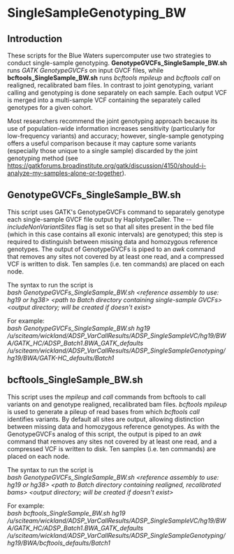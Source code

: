 # SingleSampleGenotyping_BW

## Introduction
These scripts for the Blue Waters supercomputer use two strategies to conduct single-sample genotyping.  **GenotypeGVCFs_SingleSample_BW.sh** runs *GATK GenotypeGVCFs* on input GVCF files, while **bcftools_SingleSample_BW.sh** runs *bcftools mpileup* and *bcftools call* on realigned, recalibrated bam files. In contrast to joint genotyping, variant calling and genotyping is done separately on each sample. Each output VCF is merged into a multi-sample VCF containing the separately called genotypes for a given cohort.  

Most researchers recommend the joint genotyping approach because its use of population-wide information increases sensitivity (particularly for low-frequency variants) and accuracy; however, single-sample genotyping offers a useful comparison because it may capture some variants (especially those unique to a single sample) discarded by the joint genotyping method (see https://gatkforums.broadinstitute.org/gatk/discussion/4150/should-i-analyze-my-samples-alone-or-together).

## GenotypeGVCFs_SingleSample_BW.sh
This script uses GATK's GenotypeGVCFs command to separately genotype each single-sample GVCF file output by HaplotypeCaller. The *--includeNonVariantSites* flag is set so that all sites present in the bed file (which in this case contains all exonic intervals) are genotyped; this step is required to distinguish between missing data and homozygous reference genotypes. The output of GenotypeGVCFs is piped to an *awk* command that removes any sites not covered by at least one read, and a compressed VCF is written to disk. Ten samples (i.e. ten commands) are placed on each node.

The syntax to run the script is  
*bash GenotypeGVCFs_SingleSample_BW.sh \<reference assembly to use: hg19 or hg38> \<path to Batch directory containing single-sample GVCFs> \<output directory; will be created if doesn't exist>*

For example:  
*bash GenotypeGVCFs_SingleSample_BW.sh hg19 /u/sciteam/wickland/ADSP_VarCallResults/ADSP_SingleSampleVC/hg19/BWA/GATK_HC/ADSP_Batch1.BWA_GATK_defaults /u/sciteam/wickland/ADSP_VarCallResults/ADSP_SingleSampleGenotyping/hg19/BWA/GATK-HC_defaults/Batch1*

## bcftools_SingleSample_BW.sh
This script uses the *mpileup* and *call* commands from bcftools to call variants on and genotype realigned, recalibrated bam files. *bcftools mpileup* is used to generate a pileup of read bases from which *bcftools call* identifies variants. By default all sites are output, allowing distinction between missing data and homozygous reference genotypes. As with the GenotypeGVCFs analog of this script, the output is piped to an *awk* command that removes any sites not covered by at least one read, and a compressed VCF is written to disk. Ten samples (i.e. ten commands) are placed on each node.

The syntax to run the script is  
*bash GenotypeGVCFs_SingleSample_BW.sh \<reference assembly to use: hg19 or hg38> \<path to Batch directory containing realigned, recalibrated bams> \<output directory; will be created if doesn't exist>*

For example:  
*bash bcftools_SingleSample_BW.sh hg19 /u/sciteam/wickland/ADSP_VarCallResults/ADSP_SingleSampleVC/hg19/BWA/GATK_HC/ADSP_Batch1.BWA_GATK_defaults /u/sciteam/wickland/ADSP_VarCallResults/ADSP_SingleSampleGenotyping/hg19/BWA/bcftools_defaults/Batch1*





